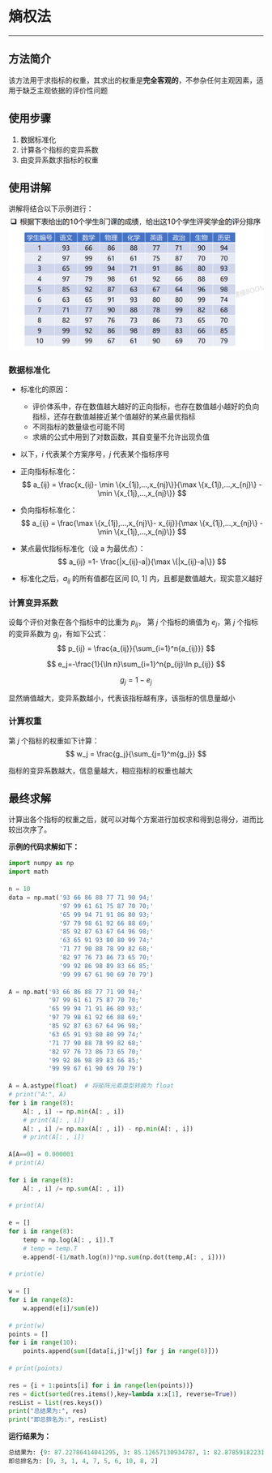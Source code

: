 # 熵权法
---
## 方法简介
该方法用于求指标的权重，其求出的权重是**完全客观的**，不参杂任何主观因素，适用于缺乏主观依据的评价性问题
## 使用步骤
1. 数据标准化
2. 计算各个指标的变异系数
3. 由变异系数求指标的权重

## 使用讲解
讲解将结合以下示例进行：
![示例](示例.png "示例")
### 数据标准化
- 标准化的原因：
    - 评价体系中，存在数值越大越好的正向指标，也存在数值越小越好的负向指标，还存在数值越接近某个值越好的某点最优指标
    - 不同指标的数量级也可能不同
    - 求熵的公式中用到了对数函数，其自变量不允许出现负值
- 以下，$i$ 代表某个方案序号，$j$ 代表某个指标序号
- 正向指标标准化：
$$
    a_{ij} = \frac{x_{ij}- \min \{x_{1j},...,x_{nj}\}}{\max \{x_{1j},...,x_{nj}\} - \min \{x_{1j},...,x_{nj}\}}
$$

- 负向指标标准化：
$$
    a_{ij} = \frac{\max \{x_{1j},...,x_{nj}\}- x_{ij}}{\max \{x_{1j},...,x_{nj}\} - \min \{x_{1j},...,x_{nj}\}}
$$

- 某点最优指标标准化（设 a 为最优点）：
$$
    a_{ij} =1- \frac{|x_{ij}-a|}{\max \{|x_{ij}-a|\}}
$$

- 标准化之后，$a_{ij}$ 的所有值都在区间 [0, 1] 内，且都是数值越大，现实意义越好

### 计算变异系数
设每个评价对象在各个指标中的比重为 $p_{ij}$， 第 $j$ 个指标的熵值为 $e_j$，第 $j$ 个指标的变异系数为 $g_j$，有如下公式：
$$
    p_{ij} = \frac{a_{ij}}{\sum_{i=1}^n{a_{ij}}}
$$

$$
    e_j=-\frac{1}{\ln n}\sum_{i=1}^n{p_{ij}\ln p_{ij}}
$$

$$
    g_j = 1 - e_j
$$

显然熵值越大，变异系数越小，代表该指标越有序，该指标的信息量越小

### 计算权重
第 $j$ 个指标的权重如下计算：
$$
    w_j = \frac{g_j}{\sum_{j=1}^m{g_j}}
$$

指标的变异系数越大，信息量越大，相应指标的权重也越大

## 最终求解
计算出各个指标的权重之后，就可以对每个方案进行加权求和得到总得分，进而比较出次序了。

**示例的代码求解如下：**
```python
import numpy as np
import math

n = 10
data = np.mat('93 66 86 88 77 71 90 94;'
              '97 99 61 61 75 87 70 70;'
              '65 99 94 71 91 86 80 93;'
              '97 79 98 61 92 66 88 69;'
              '85 92 87 63 67 64 96 98;'
              '63 65 91 93 80 80 99 74;'
              '71 77 90 88 78 99 82 68;'
              '82 97 76 73 86 73 65 70;'
              '99 92 86 98 89 83 66 85;'
              '99 99 67 61 90 69 70 79')

A = np.mat('93 66 86 88 77 71 90 94;'
           '97 99 61 61 75 87 70 70;'
           '65 99 94 71 91 86 80 93;'
           '97 79 98 61 92 66 88 69;'
           '85 92 87 63 67 64 96 98;'
           '63 65 91 93 80 80 99 74;'
           '71 77 90 88 78 99 82 68;'
           '82 97 76 73 86 73 65 70;'
           '99 92 86 98 89 83 66 85;'
           '99 99 67 61 90 69 70 79')

A = A.astype(float)  # 将矩阵元素类型转换为 float
# print("A:", A)
for i in range(8):
    A[: , i] -= np.min(A[: , i])
    # print(A[: , i])
    A[: , i] /= np.max(A[: , i]) - np.min(A[: , i])
    # print(A[: , i])
    
A[A==0] = 0.000001
# print(A)

for i in range(8):
    A[: , i] /= np.sum(A[: , i])
    
# print(A)

e = []
for i in range(8):
    temp = np.log(A[: , i]).T
    # temp = temp.T
    e.append(-(1/math.log(n))*np.sum(np.dot(temp,A[: , i])))
    
# print(e)

w = []
for i in range(8):
    w.append(e[i]/sum(e))
    
# print(w)
points = []
for i in range(10):
    points.append(sum([data[i,j]*w[j] for j in range(8)]))
   
# print(points)

res = {i + 1:points[i] for i in range(len(points))}
res = dict(sorted(res.items(),key=lambda x:x[1], reverse=True))
resList = list(res.keys())
print("总结果为:", res)
print("即总排名为:", resList)
```
**运行结果为：**
```python
总结果为: {9: 87.22786414041295, 3: 85.12657130934787, 1: 82.8785918223135, 4: 81.95997431622197, 7: 81.63602104506572, 5: 81.56186253550865, 6: 80.4264005272025, 10: 79.68964710095796, 8: 78.07661923690297, 2: 77.81777072282156}
即总排名为: [9, 3, 1, 4, 7, 5, 6, 10, 8, 2]
```